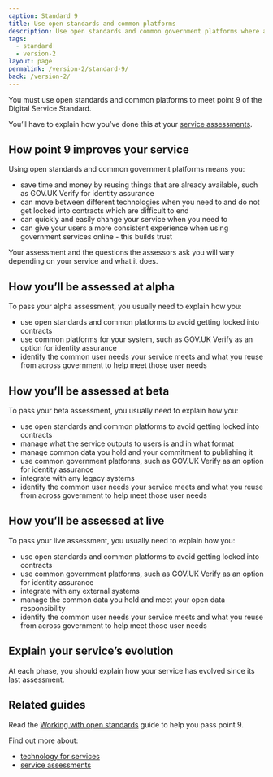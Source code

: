 ```yaml
---
caption: Standard 9
title: Use open standards and common platforms
description: Use open standards and common government platforms where available, including GOV.UK Verify as an option for identity assurance.
tags:
  - standard
  - version-2
layout: page
permalink: /version-2/standard-9/
back: /version-2/
---
```


You must use open standards and common platforms to meet point 9 of the Digital Service Standard.

You’ll have to explain how you’ve done this at your [service assessments](https://www.gov.uk/service-manual/service-assessments/how-service-assessments-work).

## How point 9 improves your service

Using open standards and common government platforms means you:

- save time and money by reusing things that are already available, such as GOV.UK Verify for identity assurance
- can move between different technologies when you need to and do not get locked into contracts which are difficult to end
- can quickly and easily change your service when you need to
- can give your users a more consistent experience when using government services online - this builds trust

Your assessment and the questions the assessors ask you will vary depending on your service and what it does.

## How you’ll be assessed at alpha

To pass your alpha assessment, you usually need to explain how you:

- use open standards and common platforms to avoid getting locked into contracts
- use common platforms for your system, such as GOV.UK Verify as an option for identity assurance
- identify the common user needs your service meets and what you reuse from across government to help meet those user needs

## How you’ll be assessed at beta

To pass your beta assessment, you usually need to explain how you:

- use open standards and common platforms to avoid getting locked into contracts
- manage what the service outputs to users is and in what format
- manage common data you hold and your commitment to publishing it
- use common government platforms, such as GOV.UK Verify as an option for identity assurance
- integrate with any legacy systems
- identify the common user needs your service meets and what you reuse from across government to help meet those user needs

## How you’ll be assessed at live

To pass your live assessment, you usually need to explain how you:

- use open standards and common platforms to avoid getting locked into contracts
- use common government platforms, such as GOV.UK Verify as an option for identity assurance
- integrate with any external systems
- manage the common data you hold and meet your open data responsibility
- identify the common user needs your service meets and what you reuse from across government to help meet those user needs

## Explain your service’s evolution

At each phase, you should explain how your service has evolved since its last assessment.

## Related guides

Read the [Working with open standards](https://www.gov.uk/service-manual/making-software/open-standards-and-licensing.html) guide to help you pass point 9.

Find out more about:

- [technology for services](https://www.gov.uk/service-manual/technology)
- [service assessments](https://www.gov.uk/service-manual/service-assessments)

